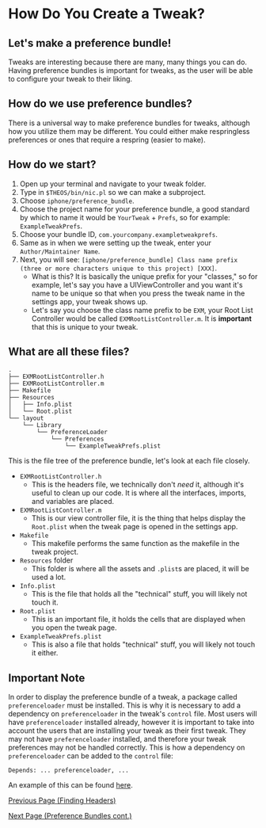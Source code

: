 # How Do You Create a Tweak?

## Let's make a preference bundle!

Tweaks are interesting because there are many, many things you can do. Having preference bundles is important for tweaks, as the user will be able to configure your tweak to their liking.

## How do we use preference bundles?

There is a universal way to make preference bundles for tweaks, although how you utilize them may be different. You could either make respringless preferences or ones that require a respring (easier to make).

## How do we start?

1) Open up your terminal and navigate to your tweak folder.
2) Type in `$THEOS/bin/nic.pl` so we can make a subproject.
3) Choose `iphone/preference_bundle`.
4) Choose the project name for your preference bundle, a good standard by which to name it would be `YourTweak` + `Prefs`, so for example: `ExampleTweakPrefs`.
5) Choose your bundle ID, `com.yourcompany.exampletweakprefs`.
6) Same as in when we were setting up the tweak, enter your `Author/Maintainer Name`.
7) Next, you will see: `[iphone/preference_bundle] Class name prefix (three or more characters unique to this project) [XXX]`.
    - What is this? It is basically the unique prefix for your "classes," so for example, let's say you have a UIViewController and you want it's name to be unique so that when you press the tweak name in the settings app, your tweak shows up.
    - Let's say you choose the class name prefix to be `EXM`, your Root List Controller would be called `EXMRootListController.m`. It is __important__ that this is unique to your tweak.

## What are all these files?

```
.
├── EXMRootListController.h
├── EXMRootListController.m
├── Makefile
├── Resources
│   ├── Info.plist
│   └── Root.plist
└── layout
    └── Library
        └── PreferenceLoader
            └── Preferences
                └── ExampleTweakPrefs.plist
```

This is the file tree of the preference bundle, let's look at each file closely.

- `EXMRootListController.h`
    - This is the headers file, we technically don't _need_ it, although it's useful to clean up our code. It is where all the interfaces, imports, and variables are placed.
- `EXMRootListController.m`
    - This is our view controller file, it is the thing that helps display the `Root.plist` when the tweak page is opened in the settings app.
- `Makefile`
    - This makefile performs the same function as the makefile in the tweak project.
- `Resources` folder
    - This folder is where all the assets and `.plist`s are placed, it will be used a lot.
- `Info.plist`
    - This is the file that holds all the "technical" stuff, you will likely not touch it.
- `Root.plist`
    - This is an important file, it holds the cells that are displayed when you open the tweak page.
- `ExampleTweakPrefs.plist`
    - This is also a file that holds "technical" stuff, you will likely not touch it either.

## Important Note
In order to display the preference bundle of a tweak, a package called `preferenceloader` must be installed. This is why it is necessary to add a dependency on `preferenceloader` in the tweak's `control` file. Most users will have `preferenceloader` installed already, however it is important to take into account the users that are installing your tweak as their first tweak. They may not have `preferenceloader` installed, and therefore your tweak preferences may not be handled correctly. This is how a dependency on `preferenceloader` can be added to the `control` file:
```
Depends: ... preferenceloader, ...
```
An example of this can be found [here](https://github.com/NightwindDev/BoldersReborn/blob/5a537096a4f5939ce39de16e259701b574b3315e/control#L10C1-L10C57).

[Previous Page (Finding Headers)](./headers.md)

[Next Page (Preference Bundles cont.)](./preference_bundles_cont.md)

